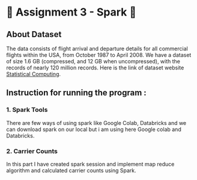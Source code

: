 # :girl: Assignment 3 - Spark :girl:


## About Dataset

The data consists of flight arrival and departure details for all commercial flights within the USA, from October 1987 to April 2008. 
We have a dataset of size 1.6 GB (compressed, and 12 GB when uncompressed), with the records of nearly 120 million records.  Here is the link of  dataset website [Statistical Computing](http://stat-computing.org/dataexpo/2009/).



## Instruction for running the program : 

### 1. Spark Tools

There are few ways of using spark like Google Colab, Databricks and we can download spark on our local but i am using here Google colab and Databricks.


### 2. Carrier Counts

In this part I have created spark session and implement map reduce algorithm and calculated carrier counts using Spark. 



